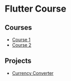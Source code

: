 # Flutter Course

## Courses

- [Course 1](https://github.com/gabrielmatei/flutter-course/tree/courses/course-1)
- [Course 2](https://github.com/gabrielmatei/flutter-course/tree/courses/course-2)

## Projects

- [Currency Converter](https://github.com/gabrielmatei/flutter-course/tree/projects/currency-converter)